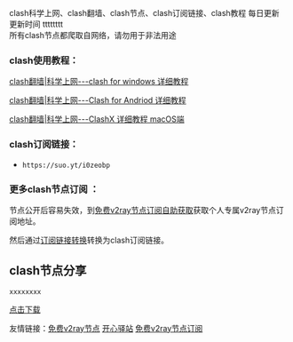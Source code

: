 clash科学上网、clash翻墙、clash节点、clash订阅链接、clash教程 每日更新  更新时间 tttttttt  
所有clash节点都爬取自网络，请勿用于非法用途  

### clash使用教程：

[clash翻墙|科学上网---clash for windows 详细教程](https://www.v2rayfree.eu.org/post/clash-for-windows-tutorial/)

[clash翻墙|科学上网---Clash for Andriod 详细教程](https://www.v2rayfree.eu.org/post/clash-for-android-tutorial/)

[clash翻墙|科学上网---ClashX 详细教程 macOS端](https://www.v2rayfree.eu.org/post/clash-for-mac-tutorial/)

### clash订阅链接：

- `https://suo.yt/i0zeobp`  
### 更多clash节点订阅 ：
节点公开后容易失效，到[免费v2ray节点订阅自助获取](https://www.v2rayfree.eu.org/post/free-v2ray/)获取个人专属v2ray节点订阅地址。

然后通过[订阅链接转换](https://www.v2rayfree.eu.org/post/v2ray-to-clash/)转换为clash订阅链接。

## clash节点分享
```  
xxxxxxxx
```

[点击下载](https://github.com/aiboboxx/clashfree/blob/main/clash.yml)

友情链接：[免费v2ray节点](https://www.v2rayfree.eu.org)  [开心驿站](https://www.kxyz.eu.org)  [免费v2ray节点订阅](https://github.com/aiboboxx/v2rayfree) 

